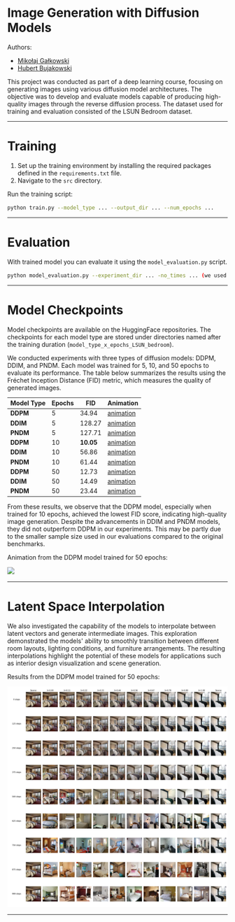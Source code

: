 # Image Generation with Diffusion Models

Authors:
- [Mikołaj Gałkowski](https://www.github.com/galkowskim)
- [Hubert Bujakowski](https://www.github.com/hbujakow)

This project was conducted as part of a deep learning course, focusing on generating images using various diffusion model architectures. The objective was to develop and evaluate models capable of producing high-quality images through the reverse diffusion process. The dataset used for training and evaluation consisted of the LSUN Bedroom dataset.

-----------------------

# Training

1. Set up the training environment by installing the required packages defined in the `requirements.txt` file.
2. Navigate to the `src` directory.

Run the training script:
```bash
python train.py --model_type ... --output_dir ... --num_epochs ...
```

-----------------------

# Evaluation

With trained model you can evaluate it using the `model_evaluation.py` script.

```bash
python model_evaluation.py --experiment_dir ... -no_times ... (we used 200)
```


-----------------------

# Model Checkpoints

Model checkpoints are available on the HuggingFace repositories. The checkpoints for each model type are stored under directories named after the training duration (`model_type_x_epochs_LSUN_bedroom`).

We conducted experiments with three types of diffusion models: DDPM, DDIM, and PNDM. Each model was trained for 5, 10, and 50 epochs to evaluate its performance. The table below summarizes the results using the Fréchet Inception Distance (FID) metric, which measures the quality of generated images.

| Model Type | Epochs | FID    | Animation                                                                  |
|------------|--------|--------|----------------------------------------------------------------------------|
| **DDPM**   | 5      | 34.94  | [animation](https://youtu.be/TsZugI4U3hQ)                                  |
| **DDIM**   | 5      | 128.27 | [animation](https://youtu.be/t72_pV-OjSA)                                  |
| **PNDM**   | 5      | 127.71 | [animation](https://youtu.be/dYGrZyG4U_A)                                  |
| **DDPM**   | 10     | **10.05** | [animation](https://youtu.be/P6XvCMjF0qA)                                  |
| **DDIM**   | 10     | 56.86  | [animation](https://youtu.be/PiR6dClO_vE)                                  |
| **PNDM**   | 10     | 61.44  | [animation](https://youtu.be/KGyXIXjiNck)                                  |
| **DDPM**   | 50     | 12.73  | [animation](https://youtu.be/q1mpepeOkpg)                                  |
| **DDIM**   | 50     | 14.49  | [animation](https://youtu.be/Zef8ofyR49w)                                  |
| **PNDM**   | 50     | 23.44  | [animation](https://youtu.be/weXnxNgGFU8)                                  |

From these results, we observe that the DDPM model, especially when trained for 10 epochs, achieved the lowest FID score, indicating high-quality image generation. Despite the advancements in DDIM and PNDM models, they did not outperform DDPM in our experiments. This may be partly due to the smaller sample size used in our evaluations compared to the original benchmarks.

Animation from the DDPM model trained for 50 epochs:

<img src="https://media.giphy.com/media/v1.Y2lkPTc5MGI3NjExajE1NnZvYndwcmwxbXRyYzkyM2p4a2tyZmp4eXVkaG01aXM3NDNvZiZlcD12MV9pbnRlcm5hbF9naWZfYnlfaWQmY3Q9Zw/kXiaNkHXSjIppo0Agd/giphy.gif" width="900">

-------------------

# Latent Space Interpolation

We also investigated the capability of the models to interpolate between latent vectors and generate intermediate images. This exploration demonstrated the models' ability to smoothly transition between different room layouts, lighting conditions, and furniture arrangements. The resulting interpolations highlight the potential of these models for applications such as interior design visualization and scene generation.

Results from the DDPM model trained for 50 epochs:

<img src="img/50-ddpm_final_final.png">

-------------------
